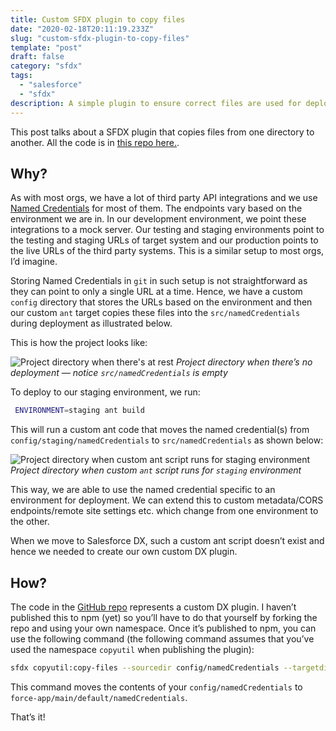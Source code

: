 ```yaml
---
title: Custom SFDX plugin to copy files
date: "2020-02-18T20:11:19.233Z"
slug: "custom-sfdx-plugin-to-copy-files"
template: "post"
draft: false
category: "sfdx"
tags:
  - "salesforce"
  - "sfdx"
description: A simple plugin to ensure correct files are used for deployment
---
```


This post talks about a SFDX plugin that copies files from one directory to another. All the code is in [this repo here.](https://github.com/markgarg/sfdx-copy-files-plugin).

## Why?

As with most orgs, we have a lot of third party API integrations and we use [Named Credentials](https://developer.salesforce.com/docs/atlas.en-us.apexcode.meta/apexcode/apex_callouts_named_credentials.htm) for most of them. The endpoints vary based on the environment we are in. In our development environment, we point these integrations to a mock server. Our testing and staging environments point to the testing and staging URLs of target system and our production points to the live URLs of the third party systems. This is a similar setup to most orgs, I’d imagine.

Storing Named Credentials in `git` in such setup is not straightforward as they can point to only a single URL at a time. Hence, we have a custom `config` directory that stores the URLs based on the environment and then our custom `ant` target copies these files into the `src/namedCredentials` during deployment as illustrated below.

This is how the project looks like:

![Project directory when there's at rest](/media/proj-dir-empty.png)
*Project directory when there’s no deployment — notice `src/namedCredentials` is empty*

To deploy to our staging environment, we run:

```bash
 ENVIRONMENT=staging ant build
 ```

This will run a custom ant code that moves the named credential(s) from `config/staging/namedCredentials` to `src/namedCredentials` as shown below:

![Project directory when custom ant script runs for staging environment](/media/proj-dir-with-ant.png)
*Project directory when custom `ant` script runs for `staging` environment*

This way, we are able to use the named credential specific to an environment for deployment. We can extend this to custom metadata/CORS endpoints/remote site settings etc. which change from one environment to the other.

When we move to Salesforce DX, such a custom ant script doesn’t exist and hence we needed to create our own custom DX plugin.

## How?

The code in the [GitHub repo](https://github.com/markgarg/sfdx-copy-files-plugin) represents a custom DX plugin. I haven’t published this to npm (yet) so you’ll have to do that yourself by forking the repo and using your own namespace. Once it’s published to npm, you can use the following command (the following command assumes that you’ve used the namespace `copyutil` when publishing the plugin):

```bash
sfdx copyutil:copy-files --sourcedir config/namedCredentials --targetdir force-app/main/default/namedCredentials
```

This command moves the contents of your `config/namedCredentials` to `force-app/main/default/namedCredentials`.

That’s it!
